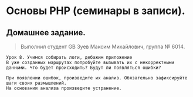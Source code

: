 # Основы PHP (семинары в записи).
## Домашнее задание.

> Выполнил студент GB Зуев Максим Михайлович, группа № 6014.
```
Урок 8. Учимся собирать логи, дебажим приложение
В уже созданных маршрутах попробуйте вызывать их с некорректными данными. Что будет происходить? Будут ли появляться ошибки?

При появлении ошибок, произведите их анализ. Обязательно зафиксируйте шаги своих размышлений.
На основании анализа произведите устранение.
```